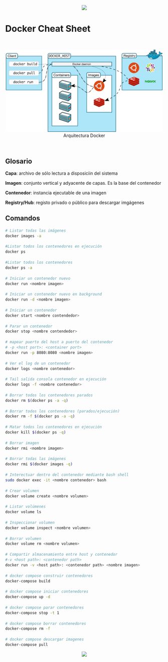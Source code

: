 <p align="center">
    <img src="../resources/header.png">
</p>

# Docker Cheat Sheet
<br/>
<p align="center">
<img src="resources/architecture.svg" width="500">
<br/>
Arquitectura Docker
</p>
<br/>

## Glosario

**Capa**: archivo de sólo lectura a disposiciin del sistema

**Imagen**: conjunto vertical y adyacente de capas. Es la base del contenedor

**Contenedor**: instancia ejecutable de una imagen 

**Registry/Hub**: registo privado o público para descargar imgágenes

## Comandos

```sh
# Listar todas las imágenes
docker images -a

#Listar todos los contenedores en ejecución
docker ps

#Listar todos los contenedores
docker ps -a

# Iniciar un contenedor nuevo
docker run <nombre imagen>

# Iniciar un contenedor nuevo en background
docker run -d <nombre imagen>

# Iniciar un contenedor
docker start <nombre contendedor>

# Parar un contenedor
docker stop <nombre contendedor>

# mapear puerto del host a puerto del contenedor
# -p <host port>: <container port>
docker run -p 8080:8080 <nombre imagen>

# Ver el log de un contenedor
docker logs <nombre contenedor>

# Tail salida consola contenedor en ejecución
docker logs -f <nombre contenedor>

# Borrar todos los contenedores parados 
docker rm $(docker ps -a -q)

# Borrar todos los contenedores (parados/ejecución)
docker rm -f $(docker ps -a -q)

# Matar todos los contenedores en ejecución
docker kill $(docker ps -q)

# Borrar imagen
docker rmi <nombre imagen>

# Borrar todas las imágenes
docker rmi $(docker images -q)

# Interectuar dentro del contenedor mediante bash shell
sudo docker exec -it <nombre contenedor> bash

# Crear volumen
docker volume create <nombre volumen>

# Listar volúmenes
docker volume ls

# Inspeccionar volumen
docker volume inspect <nombre volumen>

# Borrar volumen
docker volume rm <nombre volumen>

# Compartir almacenamiento entre host y contenedor
#-v <host path>: <contenedor path>
docker run -v <host path>: <contenedor path> <nombre imagen>

# docker compose construir contenedores
docker-compose build

# docker compose iniciar contenedores
docker-compose up -d

# docker compose parar contenedores
docker-compose stop -t 1

# docker compose borrar contenedores
docker-compose rm -f

# docker compose descargar imagenes
docker-compose pull
```
	
<p align="center">
    <img src="../resources/header.png">
</p>